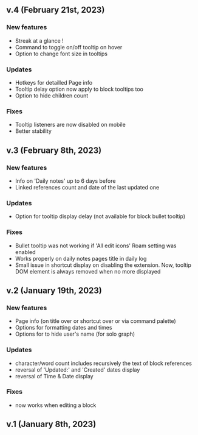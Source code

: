 ## v.4 (February 21st, 2023)
### New features
  - Streak at a glance !
  - Command to toggle on/off tooltip on hover
  - Option to change font size in tooltips
### Updates
  - Hotkeys for detailled Page info
  - Tooltip delay option now apply to block tooltips too
  - Option to hide children count
### Fixes
  - Tooltip listeners are now disabled on mobile
  - Better stability

## v.3 (February 8th, 2023)
### New features
  - Info on 'Daily notes' up to 6 days before
  - Linked references count and date of the last updated one
### Updates
  - Option for tooltip display delay (not available for block bullet tooltip)
### Fixes
  - Bullet tooltip was not working if 'All edit icons' Roam setting was enabled
  - Works properly on daily notes pages title in daily log
  - Small issue in shortcut display on disabling the extension. Now, tooltip DOM element is always removed when no more displayed

## v.2 (January 19th, 2023)
### New features
  - Page info (on title over or shortcut over or via command palette)
  - Options for formatting dates and times
  - Options for to hide user's name (for solo graph)
### Updates
  - character/word count includes recursively the text of block references
  - reversal of 'Updated:' and 'Created' dates display
  - reversal of Time & Date display
### Fixes
  - now works when editing a block

## v.1 (January 8th, 2023)
